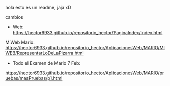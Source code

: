 hola esto es un  readme, jaja xD

cambios

- Web: https://hector6933.github.io/repositorio_hector/PaginaIndex/index.html

MiWeb Mario: https://hector6933.github.io/repositorio_hector/AplicacionesWeb/MARIO/MIWEB/RepresentarLoDeLaPizarra.html

- Todo el Examen de Mario 7 Feb:

https://hector6933.github.io/repositorio_hector/AplicacionesWeb/MARIO/pruebas/masPruebas/p1.html
